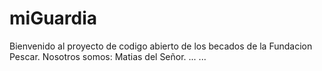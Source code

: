 # miGuardia
Bienvenido al proyecto de codigo abierto de los becados de la Fundacion Pescar.
Nosotros somos:
Matias del Señor.
...
...